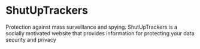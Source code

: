 # ShutUpTrackers

Protection against mass surveillance and spying. ShutUpTrackers is a socially motivated website that provides information for protecting your data security and privacy
